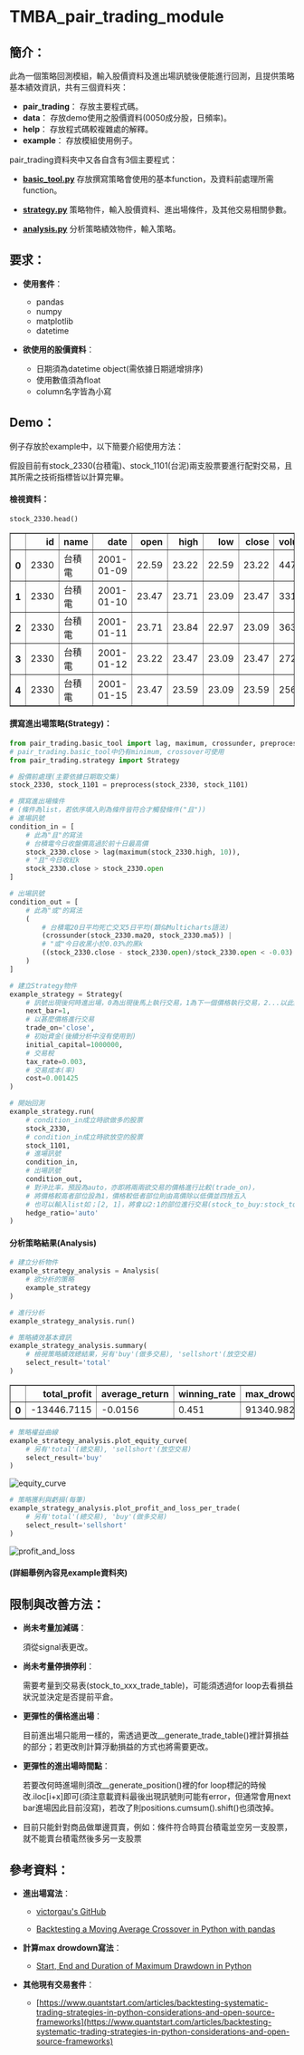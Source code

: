 # TMBA_pair_trading_module
## 簡介：
此為一個策略回測模組，輸入股價資料及進出場訊號後便能進行回測，且提供策略基本績效資訊，共有三個資料夾：
  * **pair_trading**：
    存放主要程式碼。
  * **data**：
    存放demo使用之股價資料(0050成分股，日頻率)。
  * **help**：
    存放程式碼較複雜處的解釋。
  * **example**：
    存放模組使用例子。

pair_trading資料夾中又各自含有3個主要程式：
  * **[basic_tool.py](https://github.com/Andy-Liu66/TMBA_pair_trading_module/blob/master/pair_trading/basic_tool.py)**
    存放撰寫策略會使用的基本function，及資料前處理所需function。
     
  * [**strategy.py**](https://github.com/Andy-Liu66/TMBA_pair_trading_module/blob/master/pair_trading/strategy.py)
    策略物件，輸入股價資料、進出場條件，及其他交易相關參數。
    
  * [**analysis.py**](https://github.com/Andy-Liu66/TMBA_pair_trading_module/blob/master/pair_trading/analysis.py)
    分析策略績效物件，輸入策略。

## 要求：
* **使用套件**：
  * pandas
  * numpy
  * matplotlib
  * datetime

* **欲使用的股價資料**：
  * 日期須為datetime object(需依據日期遞增排序)
  * 使用數值須為float
  * column名字皆為小寫

## Demo：
例子存放於example中，以下簡要介紹使用方法：

假設目前有stock_2330(台積電)、stock_1101(台泥)兩支股票要進行配對交易，且其所需之技術指標皆以計算完畢。

#### 檢視資料：
```python
stock_2330.head()
```
<table border="1" class="dataframe">  <thead>    <tr style="text-align: right;">      <th></th>      <th>id</th>      <th>name</th>      <th>date</th>      <th>open</th>      <th>high</th>      <th>low</th>      <th>close</th>      <th>volume</th>      <th>ma20</th>      <th>ma5</th>    </tr>  </thead>  <tbody>    <tr>      <th>0</th>      <td>2330</td>      <td>台積電</td>      <td>2001-01-09</td>      <td>22.59</td>      <td>23.22</td>      <td>22.59</td>      <td>23.22</td>      <td>44746</td>      <td>20.9190</td>      <td>21.894</td>    </tr>    <tr>      <th>1</th>      <td>2330</td>      <td>台積電</td>      <td>2001-01-10</td>      <td>23.47</td>      <td>23.71</td>      <td>23.09</td>      <td>23.47</td>      <td>33171</td>      <td>20.9440</td>      <td>22.568</td>    </tr>    <tr>      <th>2</th>      <td>2330</td>      <td>台積電</td>      <td>2001-01-11</td>      <td>23.71</td>      <td>23.84</td>      <td>22.97</td>      <td>23.09</td>      <td>36399</td>      <td>20.9690</td>      <td>22.942</td>    </tr>    <tr>      <th>3</th>      <td>2330</td>      <td>台積電</td>      <td>2001-01-12</td>      <td>23.22</td>      <td>23.47</td>      <td>23.09</td>      <td>23.47</td>      <td>27240</td>      <td>21.0440</td>      <td>23.118</td>    </tr>    <tr>      <th>4</th>      <td>2330</td>      <td>台積電</td>      <td>2001-01-15</td>      <td>23.47</td>      <td>23.59</td>      <td>23.09</td>      <td>23.59</td>      <td>25695</td>      <td>21.1315</td>      <td>23.368</td>    </tr>  </tbody></table>

#### 撰寫進出場策略(Strategy)：
```python
from pair_trading.basic_tool import lag, maximum, crossunder, preprocess
# pair_trading.basic_tool中仍有minimum, crossover可使用
from pair_trading.strategy import Strategy

# 股價前處理(主要依據日期取交集)
stock_2330, stock_1101 = preprocess(stock_2330, stock_1101)

# 撰寫進出場條件
# (條件為list，若依序填入則為條件皆符合才觸發條件("且"))
# 進場訊號
condition_in = [
    # 此為"且"的寫法
    # 台積電今日收盤價高過於前十日最高價
    stock_2330.close > lag(maximum(stock_2330.high, 10)),
    # "且"今日收紅k
    stock_2330.close > stock_2330.open
]

# 出場訊號
condition_out = [
    # 此為"或"的寫法
    (
        # 台積電20日平均死亡交叉5日平均(類似Multicharts語法)
        (crossunder(stock_2330.ma20, stock_2330.ma5)) |
        # "或"今日收黑小於0.03%的黑k
        ((stock_2330.close - stock_2330.open)/stock_2330.open < -0.03)
    )
]

# 建立Strategy物件
example_strategy = Strategy(
    # 訊號出現後何時進出場，0為出現後馬上執行交易，1為下一個價格執行交易，2...以此類推
    next_bar=1,
    # 以甚麼價格進行交易
    trade_on='close',
    # 初始資金(後續分析中沒有使用到)
    initial_capital=1000000,
    # 交易稅
    tax_rate=0.003,
    # 交易成本(率)
    cost=0.001425
)

# 開始回測
example_strategy.run(
    # condition_in成立時欲做多的股票
    stock_2330,
    # condition_in成立時欲放空的股票
    stock_1101,
    # 進場訊號
    condition_in,
    # 出場訊號
    condition_out,
    # 對沖比率，預設為auto，亦即將兩兩欲交易的價格進行比較(trade_on)，
    # 將價格較高者部位設為1，價格較低者部位則由高價除以低價並四捨五入
    # 也可以輸入list如；[2, 1]，將會以2:1的部位進行交易(stock_to_buy:stock_to_sellshort)
    hedge_ratio='auto'
)
```

#### 分析策略結果(Analysis)
```python
# 建立分析物件
example_strategy_analysis = Analysis(
    # 欲分析的策略
    example_strategy
)

# 進行分析
example_strategy_analysis.run()

# 策略績效基本資訊
example_strategy_analysis.summary(
    # 檢視策略績效總結果，另有'buy'(做多交易), 'sellshort'(放空交易)
    select_result='total'
)
```

<table border="1" class="dataframe">  <thead>    <tr style="text-align: right;">      <th></th>      <th>total_profit</th>      <th>average_return</th>      <th>winning_rate</th>      <th>max_drowdown</th>      <th>average_holding_days</th>      <th>total_trade_num</th>    </tr>  </thead>  <tbody>    <tr>      <th>0</th>      <td>-13446.7115</td>      <td>-0.0156</td>      <td>0.451</td>      <td>91340.9822</td>      <td>39.5784</td>      <td>102</td>    </tr>  </tbody></table>

```python
# 策略權益曲線
example_strategy_analysis.plot_equity_curve(
    # 另有'total'(總交易), 'sellshort'(放空交易)
    select_result='buy'
)
```

![equity_curve](https://i.imgur.com/PF9yvnx.png)

```python
# 策略獲利與虧損(每筆)
example_strategy_analysis.plot_profit_and_loss_per_trade(
    # 另有'total'(總交易), 'buy'(做多交易)
    select_result='sellshort'
)
```
![profit_and_loss](https://i.imgur.com/IMZRh6J.png)
#### (詳細舉例內容見example資料夾)

## 限制與改善方法：
* **尚未考量加減碼**：

  須從signal表更改。

* **尚未考量停損停利**：

  需要考量到交易表(stock_to_xxx_trade_table)，可能須透過for loop去看損益狀況並決定是否提前平倉。

* **更彈性的價格進出場**：

  目前進出場只能用一樣的，需透過更改__generate_trade_table()裡計算損益的部分；若更改則計算浮動損益的方式也將需要更改。

* **更彈性的進出場時間點**：

  若要改何時進場則須改__generate_position()裡的for loop標記的時候改.iloc[i+x]即可(須注意載資料最後出現訊號則可能有error，但通常會用next bar進場因此目前沒寫)，若改了則positions.cumsum().shift()也須改掉。

* 目前只能針對商品做單邊買賣，例如：條件符合時買台積電並空另一支股票，就不能賣台積電然後多另一支股票

## 參考資料：
* **進出場寫法**：
  * [victorgau's GitHub](https://github.com/victorgau/PyConTW2018Tutorial/blob/master/06.%20strategies/%E9%80%B2%E5%87%BA%E5%A0%B4%E7%AD%96%E7%95%A5.ipynb)

  * [Backtesting a Moving Average Crossover in Python with pandas](https://www.quantstart.com/articles/Backtesting-a-Moving-Average-Crossover-in-Python-with-pandas)

* **計算max drowdown寫法**：
  * [Start, End and Duration of Maximum Drawdown in Python](https://stackoverflow.com/questions/22607324/start-end-and-duration-of-maximum-drawdown-in-python)

* **其他現有交易套件**：
  * [https://www.quantstart.com/articles/backtesting-systematic-trading-strategies-in-python-considerations-and-open-source-frameworks](https://www.quantstart.com/articles/backtesting-systematic-trading-strategies-in-python-considerations-and-open-source-frameworks)
